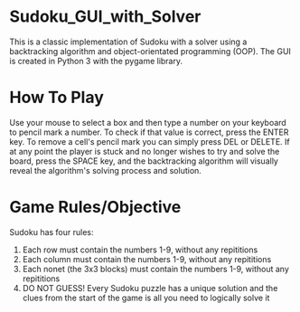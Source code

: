 # Sudoku_GUI_with_Solver
This is a classic implementation of Sudoku with a solver using a backtracking algorithm and object-orientated programming (OOP). The GUI is created in Python 3 with the pygame library.

# How To Play
Use your mouse to select a box and then type a number on your keyboard to pencil mark a number. To check if that value is correct, press the ENTER key. To remove a cell's pencil mark you can simply press DEL or DELETE. If at any point the player is stuck and no longer wishes to try and solve the board, press the SPACE key, and the backtracking algorithm will visually reveal the algorithm's solving process and solution.

# Game Rules/Objective
Sudoku has four rules:
  1. Each row must contain the numbers 1-9, without any repititions
  2. Each column must contain the numbers 1-9, without any repititions
  3. Each nonet (the 3x3 blocks) must contain the numbers 1-9, without any repititions
  4. DO NOT GUESS! Every Sudoku puzzle has a unique solution and the clues from the start of the game is all you need to logically solve it
